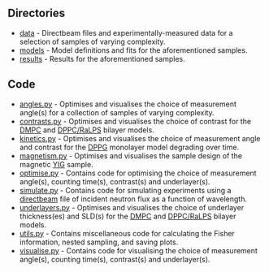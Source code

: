 ## Directories
* [data](/hogben/data) - Directbeam files and experimentally-measured data for a selection of samples of varying complexity.
* [models](/hogben/models) - Model definitions and fits for the aforementioned samples.
* [results](/hogben/results) - Results for the aforementioned samples.

## Code
* [angles.py](/hogben/angles.py) - Optimises and visualises the choice of measurement angle(s) for a collection of samples of varying complexity.
* [contrasts.py](/hogben/contrasts.py) - Optimises and visualises the choice of contrast for the [DMPC](/hogben/models/bilayers/DMPC_bilayer) and [DPPC/RaLPS](/hogben/models/bilayers/DPPC_RaLPS_bilayer) bilayer models.
* [kinetics.py](/hogben/kinetics.py) - Optimises and visualises the choice of measurement angle and contrast for the [DPPG](/hogben/results/DPPG_monolayer) monolayer model degrading over time.
* [magnetism.py](/hogben/magnetism.py) - Optimises and visualises the sample design of the magnetic [YIG](/hogben/models/magnetic) sample.
* [optimise.py](/hogben/optimise.py) - Contains code for optimising the choice of measurement angle(s), counting time(s), contrast(s) and underlayer(s).
* [simulate.py](/hogben/simulate.py) - Contains code for simulating experiments using a [directbeam](/hogben/data/directbeams) file of incident neutron flux as a function of wavelength.
* [underlayers.py](/hogben/underlayers.py) - Optimises and visualises the choice of underlayer thickness(es) and SLD(s) for the [DMPC](/hogben/models/bilayers/DMPC_bilayer) and [DPPC/RaLPS](/hogben/models/bilayers/DPPC_RaLPS_bilayer) bilayer models.
* [utils.py](/hogben/utils.py) - Contains miscellaneous code for calculating the Fisher information, nested sampling, and saving plots.
* [visualise.py](/hogben/visualise.py) - Contains code for visualising the choice of measurement angle(s), counting time(s), contrast(s) and underlayer(s).

